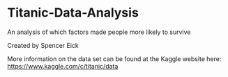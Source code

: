 # Titanic-Data-Analysis
An analysis of which factors made people more likely to survive

Created by Spencer Eick

More information on the data set can be found at the Kaggle website here:
https://www.kaggle.com/c/titanic/data

